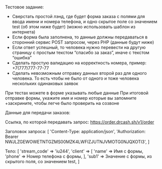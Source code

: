 Тестовое задание:
- Сверстать простой лэнд, где будет форма заказа с полями для ввода имени и номера телефона, и одно скрытое поле со значением test (об этом ниже будет)
(можно использовать шаблон из интернета)
- Если форма была заполнена, то данные должны передаваться в сторонний сервис POST запросом, через PHP (данные будут ниже)
- Если ответ успешный, то человека нужно перевести на другую страницу с простым текстом “спасибо за заказ”, иначе с текстом “ошибка”
- Сделать простую валидацию на корректность номера, пример: +7(777)777-77-77
- Сделать невозможным отправку данных второй раз для одного человека. То есть чтобы не было от одного и тоже человека нескольких одинаковых заявок

При тестах можете в форме указывать любые данные
При итоговой отправке формы, укажите имя и номер которые вы запомните +заскрините, чтобы легче было проверить на созвоне

Данные для передачи заказов:

Ссылка, по которой передавать запрос:
https://order.drcash.sh/v1/order

Заголовок запроса:
[
    'Content-Type: application/json',
    'Authorization: Bearer     NWJLZGEWOWETNTGZMS00MZK4LWFIZJUTNJVMOTG0NJQXOTI3',
]

Тело:
[
    'stream_code'   => 'iu244',
    'client'        => [
        'name'      => Имя с формы,
        'phone'     => Номер телефона с формы,
    ],
    'sub1'      => Значение с формы, из скрытого поля,     со значением test,
]
